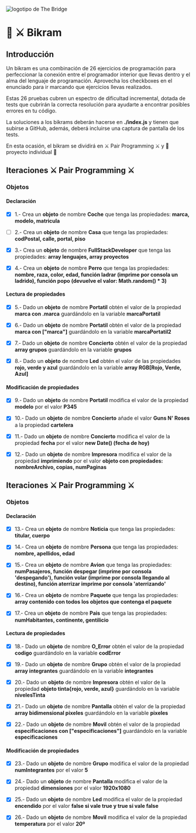 ![logotipo de The Bridge](https://user-images.githubusercontent.com/27650532/77754601-e8365180-702b-11ea-8bed-5bc14a43f869.png  "logotipo de The Bridge")

# :european_castle: :crossed_swords: Bikram #

## Introducción ##
Un bikram es una combinación de 26 ejercicios de programación para perfeccionar la conexión entre el programador interior que llevas dentro y el alma del lenguaje de programación. Aprovecha los checkboxes en el enunciado para ir marcando que ejercicios llevas realizados.

Estas 26 pruebas cubren un espectro de dificultad incremental, dotada de tests que cubrirán la correcta resolución para ayudarte a encontrar posibles errores en tu código.

La soluciones a los bikrams deberán hacerse en **./index.js** y tienen que subirse a GitHub, además, deberá incluirse una captura de pantalla de los tests.

En esta ocasión, el bikram se dividirá en :crossed_swords: Pair Programming :crossed_swords: y :european_castle: proyecto individual :european_castle:

## Iteraciones :crossed_swords: Pair Programming :crossed_swords: ##

### Objetos ###

#### Declaración ####

- [X] 1.- Crea un **objeto** de nombre **Coche** que tenga las propiedades: **marca, modelo, matricula**

- [ ] 2.- Crea un **objeto** de nombre **Casa** que tenga las propiedades: **codPostal, calle, portal, piso**

- [X] 3.- Crea un **objeto** de nombre **FullStackDeveloper** que tenga las propiedades: **array lenguajes, array proyectos**

- [X] 4.- Crea un **objeto** de nombre **Perro** que tenga las propiedades: **nombre, raza, color, edad, función ladrar (imprime por consola un ladrido), función popo (devuelve el valor: Math.random() * 3)**

#### Lectura de propiedades ####

- [X] 5.- Dado un **objeto** de nombre **Portatil** obtén el valor de la propiedad **marca con .marca** guardándolo en la variable **marcaPortatil**

- [X] 6.- Dado un **objeto** de nombre **Portatil** obtén el valor de la propiedad **marca con ["marca"]** guardándolo en la variable **marcaPortatil2**

- [X] 7.- Dado un **objeto** de nombre **Concierto** obtén el valor de la propiedad **array grupos** guardándolo en la variable **grupos**

- [X] 8.- Dado un **objeto** de nombre **Led** obtén el valor de las propiedades **rojo, verde y azul** guardándolo en la variable **array RGB[Rojo, Verde, Azul]**

#### Modificación de propiedades ####

- [X] 9.- Dado un **objeto** de nombre **Portatil** modifica el valor de la propiedad **modelo** por el valor **P345**

- [X] 10.- Dado un **objeto** de nombre **Concierto** añade el valor **Guns N' Roses** a la propiedad **cartelera**

- [X] 11.- Dado un **objeto** de nombre **Concierto** modifica el valor de la propiedad **fecha** por el valor **new Date() (fecha de hoy)**

- [X] 12.- Dado un **objeto** de nombre **Impresora** modifica el valor de la propiedad **imprimiendo** por el valor **objeto con propiedades: nombreArchivo, copias, numPaginas**

## Iteraciones :crossed_swords: Pair Programming :crossed_swords: ##

### Objetos ###

#### Declaración ####

- [X] 13.- Crea un **objeto** de nombre **Noticia** que tenga las propiedades: **titular, cuerpo**

- [X] 14.- Crea un **objeto** de nombre **Persona** que tenga las propiedades: **nombre, apellidos, edad**

- [X] 15.- Crea un **objeto** de nombre **Avion** que tenga las propiedades: **numPasajeros, función despegar (imprime por consola 'despegando'), función volar (imprime por consola llegando al destino), función aterrizar imprime por consola 'aterrizando'**

- [X] 16.- Crea un **objeto** de nombre **Paquete** que tenga las propiedades: **array contenido con todos los objetos que contenga el paquete**

- [X] 17.- Crea un **objeto** de nombre **Pais** que tenga las propiedades: **numHabitantes, continente, gentilicio**

#### Lectura de propiedades ####

- [X] 18.- Dado un **objeto** de nombre **O_Error** obtén el valor de la propiedad **codigo** guardándolo en la variable **codError**

- [X] 19.- Dado un **objeto** de nombre **Grupo** obtén el valor de la propiedad **array integrantes** guardándolo en la variable **integrantes**

- [X] 20.- Dado un **objeto** de nombre **Impresora** obtén el valor de la propiedad **objeto tinta{rojo, verde, azul}** guardándolo en la variable **nivelesTinta**

- [X] 21.- Dado un **objeto** de nombre **Pantalla** obtén el valor de la propiedad **array bidimensional pixeles** guardándolo en la variable **pixeles**

- [X] 22.- Dado un **objeto** de nombre **Movil** obtén el valor de la propiedad **especificaciones con ["especificaciones"]** guardándolo en la variable **especificaciones**

#### Modificación de propiedades ####

- [X] 23.- Dado un **objeto** de nombre **Grupo** modifica el valor de la propiedad **numIntegrantes** por el valor **5**

- [X] 24.- Dado un **objeto** de nombre **Pantalla** modifica el valor de la propiedad **dimensiones** por el valor **1920x1080**

- [X] 25.- Dado un **objeto** de nombre **Led** modifica el valor de la propiedad **encendido** por el valor **false si vale true y true si vale false**

- [X] 26.- Dado un **objeto** de nombre **Movil** modifica el valor de la propiedad **temperatura** por el valor **20º**

